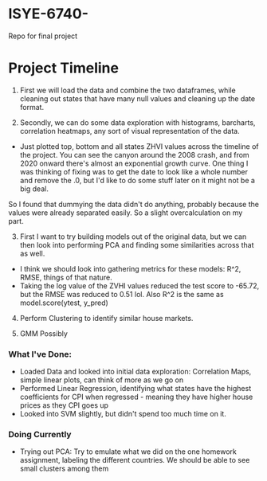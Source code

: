 # ISYE-6740-
Repo for final project


# Project Timeline

1) First we will load the data and combine the two dataframes, while cleaning out states that have many null values and cleaning up the date format. 

2) Secondly, we can do some data exploration with histograms, barcharts, correlation heatmaps, any sort of visual representation of the data. 
- Just plotted top, bottom and all states ZHVI values across the timeline of the project. You can see the canyon around the 2008 crash, and from 2020 onward there's almost an exponential growth curve. One thing I was thinking of fixing was to get the date to look like a whole number and remove the .0, but I'd like to do some stuff later on it might not be a big deal.

So I found that dummying the data didn't do anything, probably because the values were already separated easily. So a slight overcalculation on my part. 

3) First I want to try building models out of the original data, but we can then look into performing PCA and finding some similarities across that as well. 
- I think we should look into gathering metrics for these models: R^2, RMSE, things of that nature. 
- Taking the log value of the ZVHI values reduced the test score to -65.72, but the RMSE was reduced to 0.51 lol. Also R^2 is the same as model.score(ytest, y_pred)

4) Perform Clustering to identify similar house markets. 

5) GMM Possibly

### What I've Done:
- Loaded Data and looked into initial data exploration: Correlation Maps, simple linear plots, can think of more as we go on
- Performed Linear Regression, identifying what states have the highest coefficients for CPI when regressed - meaning they have higher house prices as they CPI goes up
- Looked into SVM slightly, but didn't spend too much time on it. 


### Doing Currently
- Trying out PCA: Try to emulate what we did on the one homework assignment, labeling the different countries. We should be able to see small clusters among them